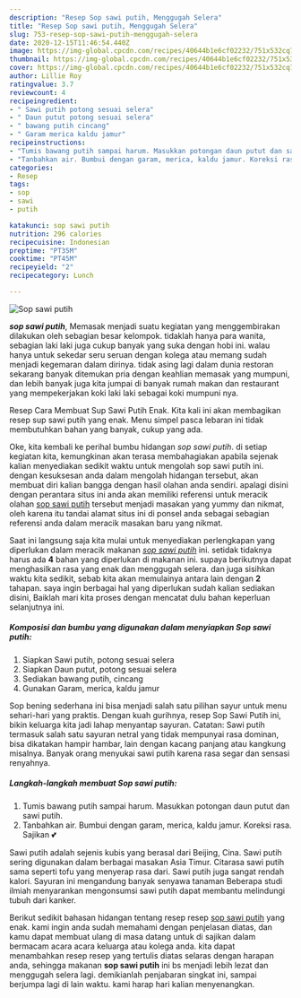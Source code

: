 ```yaml
---
description: "Resep Sop sawi putih, Menggugah Selera"
title: "Resep Sop sawi putih, Menggugah Selera"
slug: 753-resep-sop-sawi-putih-menggugah-selera
date: 2020-12-15T11:46:54.440Z
image: https://img-global.cpcdn.com/recipes/40644b1e6cf02232/751x532cq70/sop-sawi-putih-foto-resep-utama.jpg
thumbnail: https://img-global.cpcdn.com/recipes/40644b1e6cf02232/751x532cq70/sop-sawi-putih-foto-resep-utama.jpg
cover: https://img-global.cpcdn.com/recipes/40644b1e6cf02232/751x532cq70/sop-sawi-putih-foto-resep-utama.jpg
author: Lillie Roy
ratingvalue: 3.7
reviewcount: 4
recipeingredient:
- " Sawi putih potong sesuai selera"
- " Daun putut potong sesuai selera"
- " bawang putih cincang"
- " Garam merica kaldu jamur"
recipeinstructions:
- "Tumis bawang putih sampai harum. Masukkan potongan daun putut dan sawi putih."
- "Tanbahkan air. Bumbui dengan garam, merica, kaldu jamur. Koreksi rasa. Sajikan 💕"
categories:
- Resep
tags:
- sop
- sawi
- putih

katakunci: sop sawi putih 
nutrition: 296 calories
recipecuisine: Indonesian
preptime: "PT35M"
cooktime: "PT45M"
recipeyield: "2"
recipecategory: Lunch

---
```



![Sop sawi putih](https://img-global.cpcdn.com/recipes/40644b1e6cf02232/751x532cq70/sop-sawi-putih-foto-resep-utama.jpg)

<b><i>sop sawi putih</i></b>, Memasak menjadi suatu kegiatan yang menggembirakan dilakukan oleh sebagian besar kelompok. tidaklah hanya para wanita, sebagian laki laki juga cukup banyak yang suka dengan hobi ini. walau hanya untuk sekedar seru seruan dengan kolega atau memang sudah menjadi kegemaran dalam dirinya. tidak asing lagi dalam dunia restoran sekarang banyak ditemukan pria dengan keahlian memasak yang mumpuni, dan lebih banyak juga kita jumpai di banyak rumah makan dan restaurant yang mempekerjakan koki laki laki sebagai koki mumpuni nya.

Resep Cara Membuat Sup Sawi Putih Enak. Kita kali ini akan membagikan resep sup sawi putih yang enak. Menu simpel pasca lebaran ini tidak membutuhkan bahan yang banyak, cukup yang ada.

Oke, kita kembali ke perihal bumbu hidangan <i>sop sawi putih</i>. di setiap kegiatan kita, kemungkinan akan terasa membahagiakan apabila sejenak kalian menyediakan sedikit waktu untuk mengolah sop sawi putih ini. dengan kesuksesan anda dalam mengolah hidangan tersebut, akan membuat diri kalian bangga dengan hasil olahan anda sendiri. apalagi disini dengan perantara situs ini anda akan memiliki referensi untuk meracik olahan <u>sop sawi putih</u> tersebut menjadi masakan yang yummy dan nikmat, oleh karena itu tandai alamat situs ini di ponsel anda sebagai sebagian referensi anda dalam meracik masakan baru yang nikmat.


Saat ini langsung saja kita mulai untuk menyediakan perlengkapan yang diperlukan dalam meracik makanan <u><i>sop sawi putih</i></u> ini. setidak tidaknya harus ada <b>4</b> bahan yang diperlukan di makanan ini. supaya berikutnya dapat menghasilkan rasa yang enak dan menggugah selera. dan juga sisihkan waktu kita sedikit, sebab kita akan memulainya antara lain dengan <b>2</b> tahapan. saya ingin berbagai hal yang diperlukan sudah kalian sediakan disini, Baiklah mari kita proses dengan mencatat dulu bahan keperluan selanjutnya ini.

<!--inarticleads1-->

##### Komposisi dan bumbu yang digunakan dalam menyiapkan Sop sawi putih:

1. Siapkan  Sawi putih, potong sesuai selera
1. Siapkan  Daun putut, potong sesuai selera
1. Sediakan  bawang putih, cincang
1. Gunakan  Garam, merica, kaldu jamur


Sop bening sederhana ini bisa menjadi salah satu pilihan sayur untuk menu sehari-hari yang praktis. Dengan kuah gurihnya, resep Sop Sawi Putih ini, bikin keluarga kita jadi lahap menyantap sayuran. Catatan: Sawi putih termasuk salah satu sayuran netral yang tidak mempunyai rasa dominan, bisa dikatakan hampir hambar, lain dengan kacang panjang atau kangkung misalnya. Banyak orang menyukai sawi putih karena rasa segar dan sensasi renyahnya. 

<!--inarticleads2-->

##### Langkah-langkah membuat Sop sawi putih:

1. Tumis bawang putih sampai harum. Masukkan potongan daun putut dan sawi putih.
1. Tanbahkan air. Bumbui dengan garam, merica, kaldu jamur. Koreksi rasa. Sajikan 💕


Sawi putih adalah sejenis kubis yang berasal dari Beijing, Cina. Sawi putih sering digunakan dalam berbagai masakan Asia Timur. Citarasa sawi putih sama seperti tofu yang menyerap rasa dari. Sawi putih juga sangat rendah kalori. Sayuran ini mengandung banyak senyawa tanaman Beberapa studi ilmiah menyarankan mengonsumsi sawi putih dapat membantu melindungi tubuh dari kanker. 

Berikut sedikit bahasan hidangan tentang resep resep <u>sop sawi putih</u> yang enak. kami ingin anda sudah memahami dengan penjelasan diatas, dan kamu dapat membuat ulang di masa datang untuk di sajikan dalam bermacam acara acara keluarga atau kolega anda. kita dapat menambahkan resep resep yang tertulis diatas selaras dengan harapan anda, sehingga makanan <b>sop sawi putih</b> ini bs menjadi lebih lezat dan menggugah selera lagi. demikianlah penjabaran singkat ini, sampai berjumpa lagi di lain waktu. kami harap hari kalian menyenangkan.
